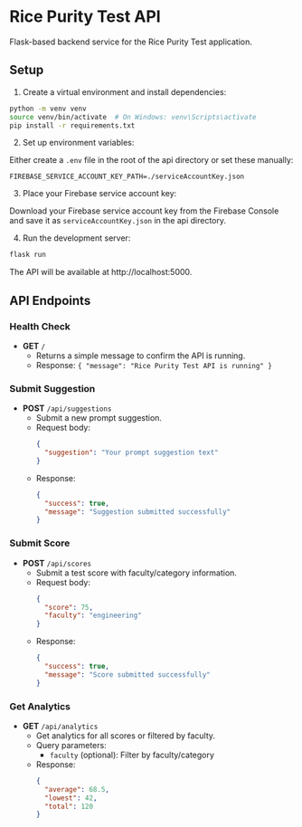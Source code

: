 # Rice Purity Test API

Flask-based backend service for the Rice Purity Test application.

## Setup

1. Create a virtual environment and install dependencies:

```bash
python -m venv venv
source venv/bin/activate  # On Windows: venv\Scripts\activate
pip install -r requirements.txt
```

2. Set up environment variables:

Either create a `.env` file in the root of the api directory or set these manually:

```
FIREBASE_SERVICE_ACCOUNT_KEY_PATH=./serviceAccountKey.json
```

3. Place your Firebase service account key:

Download your Firebase service account key from the Firebase Console and save it as `serviceAccountKey.json` in the api directory.

4. Run the development server:

```bash
flask run
```

The API will be available at http://localhost:5000.

## API Endpoints

### Health Check

- **GET** `/`
  - Returns a simple message to confirm the API is running.
  - Response: `{ "message": "Rice Purity Test API is running" }`

### Submit Suggestion

- **POST** `/api/suggestions`
  - Submit a new prompt suggestion.
  - Request body:
    ```json
    {
      "suggestion": "Your prompt suggestion text"
    }
    ```
  - Response:
    ```json
    {
      "success": true,
      "message": "Suggestion submitted successfully"
    }
    ```

### Submit Score

- **POST** `/api/scores`
  - Submit a test score with faculty/category information.
  - Request body:
    ```json
    {
      "score": 75,
      "faculty": "engineering"
    }
    ```
  - Response:
    ```json
    {
      "success": true,
      "message": "Score submitted successfully"
    }
    ```

### Get Analytics

- **GET** `/api/analytics`
  - Get analytics for all scores or filtered by faculty.
  - Query parameters:
    - `faculty` (optional): Filter by faculty/category
  - Response:
    ```json
    {
      "average": 68.5,
      "lowest": 42,
      "total": 120
    }
    ```
